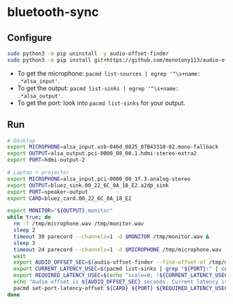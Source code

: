 # bluetooth-sync

## Configure
```bash
sudo python3 -m pip uninstall -y audio-offset-finder
sudo python3 -m pip install git+https://github.com/monotony113/audio-offset-finder.git
```

* To get the microphone: `pacmd list-sources | egrep '^\s+name: .*alsa_input'`.
* To get the output: `pacmd list-sinks | egrep '^\s+name: .*alsa_output'`.
* To get the port: look into `pacmd list-sinks` for your output.

## Run

```bash
# Desktop
export MICROPHONE=alsa_input.usb-046d_0825_07B43310-02.mono-fallback
export OUTPUT=alsa_output.pci-0000_08_00.1.hdmi-stereo-extra2
export PORT=hdmi-output-2

# Laptop + projector
export MICROPHONE=alsa_input.pci-0000_00_1f.3.analog-stereo
export OUTPUT=bluez_sink.00_22_6C_0A_18_E2.a2dp_sink
export PORT=speaker-output
export CARD=bluez_card.00_22_6C_0A_18_E2

export MONITOR="${OUTPUT}.monitor"
while true; do
  rm -f /tmp/microphone.wav /tmp/monitor.wav
  sleep 2
  timeout 30 parecord --channels=1 -d $MONITOR /tmp/monitor.wav &
  sleep 3
  timeout 24 parecord --channels=1 -d $MICROPHONE /tmp/microphone.wav
  wait
  export AUDIO_OFFSET_SEC=$(audio-offset-finder --find-offset-of /tmp/microphone.wav --within /tmp/monitor.wav | head -n1 | cut -d ' ' -f2)
  export CURRENT_LATENCY_USEC=$(pacmd list-sinks | grep "${PORT}:" | cut -d '(' -f2 | cut -d ' ' -f5)
  export REQUIRED_LATENCY_USEC=$(echo "scale=0; (${CURRENT_LATENCY_USEC} + (3 - ${AUDIO_OFFSET_SEC}) * 1000000) / 1" | bc)
  echo "Audio offset is ${AUDIO_OFFSET_SEC} seconds. Current latency is ${CURRENT_LATENCY_USEC}. Required latency is ${REQUIRED_LATENCY_USEC}."
  pacmd set-port-latency-offset ${CARD} ${PORT} ${REQUIRED_LATENCY_USEC}  
done
```
